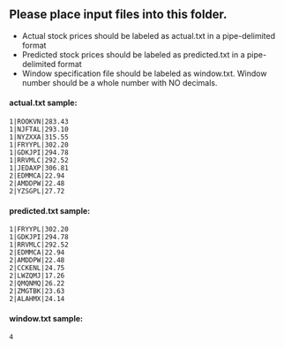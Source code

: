 ## Please place input files into this folder.
* Actual stock prices should be labeled as actual.txt in a pipe-delimited format
* Predicted stock prices should be labeled as predicted.txt in a pipe-delimited format
* Window specification file should be labeled as window.txt.  Window number should be a whole number with NO decimals.

#### actual.txt sample:

```
1|ROOKVN|283.43
1|NJFTAL|293.10
1|NYZXXA|315.55
1|FRYYPL|302.20
1|GDKJPI|294.78
1|RRVMLC|292.52
1|JEDAXP|306.81
2|EDMMCA|22.94
2|AMDDPW|22.48
2|YZSGPL|27.72
```

#### predicted.txt sample:

```
1|FRYYPL|302.20
1|GDKJPI|294.78
1|RRVMLC|292.52
2|EDMMCA|22.94
2|AMDDPW|22.48
2|CCKENL|24.75
2|LWZQMJ|17.26
2|QMQNMQ|26.22
2|ZMGTBK|23.63
2|ALAHMX|24.14
```

#### window.txt sample:

```
4
```
